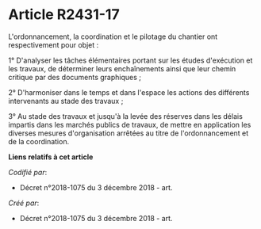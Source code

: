 # Article R2431-17

L'ordonnancement, la coordination et le pilotage du chantier ont respectivement pour objet :

1° D'analyser les tâches élémentaires portant sur les études d'exécution et les travaux, de déterminer leurs enchaînements
ainsi que leur chemin critique par des documents graphiques ;

2° D'harmoniser dans le temps et dans l'espace les actions des différents intervenants au stade des travaux ;

3° Au stade des travaux et jusqu'à la levée des réserves dans les délais impartis dans les marchés publics de travaux, de
mettre en application les diverses mesures d'organisation arrêtées au titre de l'ordonnancement et de la coordination.

**Liens relatifs à cet article**

_Codifié par_:

  - Décret n°2018-1075 du 3 décembre 2018 - art.

_Créé par_:

  - Décret n°2018-1075 du 3 décembre 2018 - art.
